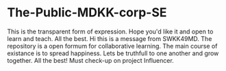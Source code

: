 # The-Public-MDKK-corp-SE
This is the transparent form of expression. Hope you'd like it and open to learn and teach. All the best.
Hi this is a message from SWKK49MD. The repository is a open formum for collaborative learning. 
The main course of existance is to spread happiness. 
Lets be truthfull to one another and grow together. 
All the best!
Must check-up on project Influencer. 
